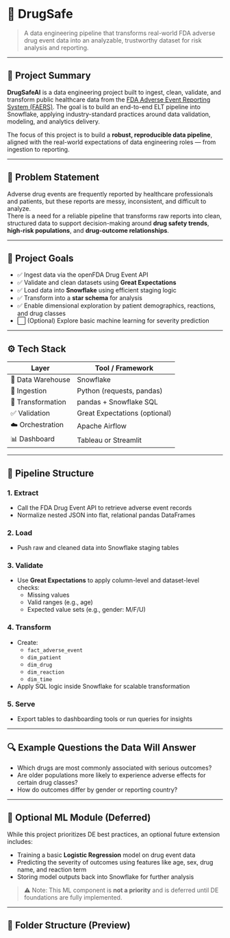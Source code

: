 # 💊 DrugSafe

> A data engineering pipeline that transforms real-world FDA adverse drug event data into an analyzable, trustworthy dataset for risk analysis and reporting.

---

## 📌 Project Summary

**DrugSafeAI** is a data engineering project built to ingest, clean, validate, and transform public healthcare data from the [FDA Adverse Event Reporting System (FAERS)](https://open.fda.gov/apis/drug/event/). The goal is to build an end-to-end ELT pipeline into Snowflake, applying industry-standard practices around data validation, modeling, and analytics delivery.

The focus of this project is to build a **robust, reproducible data pipeline**, aligned with the real-world expectations of data engineering roles — from ingestion to reporting.

---

## 🚨 Problem Statement

Adverse drug events are frequently reported by healthcare professionals and patients, but these reports are messy, inconsistent, and difficult to analyze.  
There is a need for a reliable pipeline that transforms raw reports into clean, structured data to support decision-making around **drug safety trends**, **high-risk populations**, and **drug-outcome relationships**.

---

## 🎯 Project Goals

- ✅ Ingest data via the openFDA Drug Event API
- ✅ Validate and clean datasets using **Great Expectations**
- ✅ Load data into **Snowflake** using efficient staging logic
- ✅ Transform into a **star schema** for analysis
- ✅ Enable dimensional exploration by patient demographics, reactions, and drug classes
- ⬜ (Optional) Explore basic machine learning for severity prediction

---

## ⚙️ Tech Stack

| Layer              | Tool / Framework         |
|--------------------|--------------------------|
| 💽 Data Warehouse   | Snowflake                |
| 🔄 Ingestion        | Python (requests, pandas)|
| 🧹 Transformation   | pandas + Snowflake SQL   |
| ✅ Validation       | Great Expectations (optional)      |
| ☁️ Orchestration    | Apache Airflow|
| 📊 Dashboard        | Tableau or Streamlit     |

---

## 🧱 Pipeline Structure

### 1. **Extract**
- Call the FDA Drug Event API to retrieve adverse event records
- Normalize nested JSON into flat, relational pandas DataFrames

### 2. **Load**
- Push raw and cleaned data into Snowflake staging tables

### 3. **Validate**
- Use **Great Expectations** to apply column-level and dataset-level checks:
  - Missing values
  - Valid ranges (e.g., age)
  - Expected value sets (e.g., gender: M/F/U)

### 4. **Transform**
- Create:
  - `fact_adverse_event`
  - `dim_patient`
  - `dim_drug`
  - `dim_reaction`
  - `dim_time`
- Apply SQL logic inside Snowflake for scalable transformation

### 5. **Serve**
- Export tables to dashboarding tools or run queries for insights

---

## 🔍 Example Questions the Data Will Answer

- Which drugs are most commonly associated with serious outcomes?
- Are older populations more likely to experience adverse effects for certain drug classes?
- How do outcomes differ by gender or reporting country?

---

## 🧠 Optional ML Module (Deferred)

While this project prioritizes DE best practices, an optional future extension includes:

- Training a basic **Logistic Regression** model on drug event data
- Predicting the severity of outcomes using features like age, sex, drug name, and reaction term
- Storing model outputs back into Snowflake for further analysis

> ⚠️ Note: This ML component is **not a priority** and is deferred until DE foundations are fully implemented.

---

## 📂 Folder Structure (Preview)

